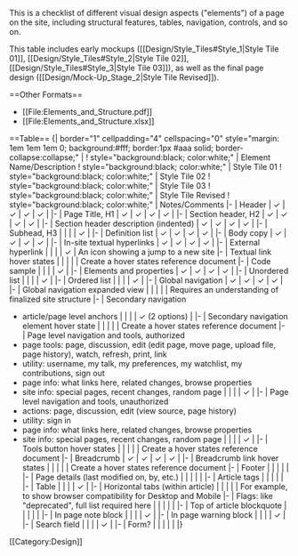 This is a checklist of different visual design aspects ("elements") of a page on the site, including structural features, tables, navigation, controls, and so on.

This table includes early mockups ([[Design/Style_Tiles#Style_1|Style Tile 01]], [[Design/Style_Tiles#Style_2|Style Tile 02]], [[Design/Style_Tiles#Style_3|Style Tile 03]]), as well as the final page design ([[Design/Mock-Up_Stage_2|Style Tile Revised]]).

==Other Formats==
* [[File:Elements_and_Structure.pdf]]
* [[File:Elements_and_Structure.xlsx]]

==Table==
{| border="1" cellpadding="4" cellspacing="0" style="margin: 1em 1em 1em 0; background:#fff; border:1px #aaa solid; border-collapse:collapse;" |
! style="background:black; color:white;" | Element Name/Description
! style="background:black; color:white;" | Style Tile 01
! style="background:black; color:white;" | Style Tile 02
! style="background:black; color:white;" | Style Tile 03
! style="background:black; color:white;" | Style Tile Revised
! style="background:black; color:white;" | Notes/Comments
|-
| Header
| ✓
| ✓
| ✓
| ✓
| 
|-
| Page Title, H1
| ✓
| ✓
| ✓
| ✓
| 
|-
| Section header, H2
| ✓
| ✓
| ✓
| ✓
| 
|-
| Section header description (indented)
| ✓
| ✓
| ✓
| ✓
| 
|-
| Subhead, H3
| 
| 
| 
| ✓ 
| 
|-
| Definition list
| ✓
| ✓
| ✓
| ✓
| 
|-
| Body copy
| ✓
| ✓
| ✓
| ✓
| 
|-
| In-site textual hyperlinks
| ✓
| ✓
| ✓
| ✓
| 
|-
| External hyperlink
| 
| 
| 
| ✓ 
| An icon showing a jump to a new site
|-
| Textual link hover states
| 
| 
| 
| 
| Create a hover states reference document
|-
| Code sample
| 
|
|
| ✓
| 
|-
| Elements and properties
| ✓
| ✓
| ✓
| ✓
| 
|-
| Unordered list
| 
|
|
| ✓
| 
|-
| Ordered list
| 
|
|
| ✓
| 
|-
| Global navigation
| ✓
| ✓
| ✓
| ✓
| 
|-
| Global navigation expanded view
| 
| 
| 
| 
| Requires an understanding of finalized site structure
|-
| Secondary navigation 
* article/page level anchors
| 
| 
| 
| ✓ (2 options)
| 
|-
| Secondary navigation element hover state
| 
| 
| 
| 
| Create a hover states reference document
|-
| Page level navigation and tools, authorized
* page tools: page, discussion, edit (edit page, move page, upload file, page history), watch, refresh, print, link
* utility: username, my talk, my preferences, my watchlist, my contributions, sign out
* page info: what links here, related changes, browse properties
* site info: special pages, recent changes, random page
| 
| 
| 
| ✓
| 
|-
| Page level navigation and tools, unauthorized 
* actions: page, discussion, edit (view source, page history)
* utility: sign in
* page info: what links here, related changes, browse properties
* site info: special pages, recent changes, random page
| 
| 
| 
| ✓
|
|-
| Tools button hover states
| 
| 
| 
| 
| Create a hover states reference document
|-
| Breadcrumb
| ✓
| ✓
| ✓
| ✓
| 
|-
| Breadcrumb link hover states
| 
| 
| 
| 
| Create a hover states reference document
|-
| Footer
| 
| 
| 
| 
| 
|-
| Page details (last modified on, by, etc.)
| 
| 
| 
| 
| 
|-
| Article tags
| 
| 
| 
| 
| 
|-
| Table
| 
| 
| 
| ✓
| 
|-
| Horizontal tabs (within article)
| 
| 
| 
| 
| For example, to show browser compatibility for Desktop and Mobile
|-
| Flags: like "deprecated", full list required here
| 
| 
| 
| 
| 
|-
| Top of article blockquote
| 
| 
| 
| 
| 
|-
| In page note block
| 
| 
| 
| ✓ 
| 
|-
| In page warning block
| 
| 
| 
| ✓ 
| 
|-
| Search field
| 
| 
| 
| ✓ 
| 
|-
| Form?
| 
| 
| 
| 
| 
|}

[[Category:Design]]